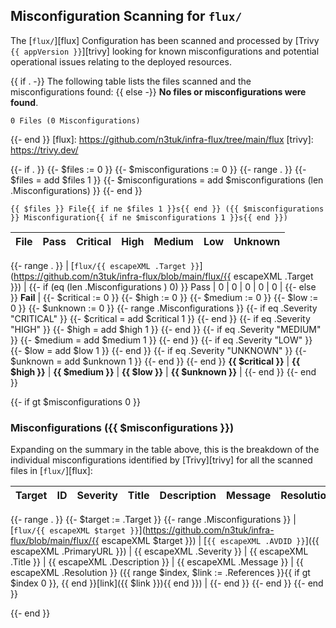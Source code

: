 ## Misconfiguration Scanning for `flux/`

The [`flux/`][flux] Configuration has been scanned and processed by [Trivy `{{ appVersion }}`][trivy] looking for known misconfigurations and potential operational issues relating to the deployed resources.

{{  if . -}}
The following table lists the files scanned and the misconfigurations found:
{{  else -}}
**No files or misconfigurations were found**.

```plain
0 Files (0 Misconfigurations)
```

{{- end }}
[flux]: https://github.com/n3tuk/infra-flux/tree/main/flux
[trivy]: https://trivy.dev/

{{- if . }}
{{-   $files := 0 }}
{{-   $misconfigurations := 0 }}
{{-   range . }}
{{-     $files = add $files 1 }}
{{-     $misconfigurations = add $misconfigurations (len .Misconfigurations) }}
{{-   end }}

```plain
{{ $files }} File{{ if ne $files 1 }}s{{ end }} ({{ $misconfigurations }} Misconfiguration{{ if ne $misconfigurations 1 }}s{{ end }})
```

| File | Pass | Critical | High | Medium | Low | Unknown |
| :--- | :--: | :------: | :--: | :----: | :-: | :-----: |

{{-   range . }}
| [`flux/{{ escapeXML .Target }}`](https://github.com/n3tuk/infra-flux/blob/main/flux/{{ escapeXML .Target }}) |
{{-     if (eq (len .Misconfigurations ) 0) }} Pass | 0 | 0 | 0 | 0 | 0 |
{{-     else }} **Fail** |
{{-       $critical := 0 }}
{{-       $high := 0 }}
{{-       $medium := 0 }}
{{-       $low := 0 }}
{{-       $unknown := 0 }}
{{-       range .Misconfigurations }}
{{-         if eq .Severity "CRITICAL" }}
{{-           $critical = add $critical 1 }}
{{-         end }}
{{-         if eq .Severity "HIGH" }}
{{-           $high = add $high 1 }}
{{-         end }}
{{-         if eq .Severity "MEDIUM" }}
{{-           $medium = add $medium 1 }}
{{-         end }}
{{-         if eq .Severity "LOW" }}
{{-           $low = add $low 1 }}
{{-         end }}
{{-         if eq .Severity "UNKNOWN" }}
{{-           $unknown = add $unknown 1 }}
{{-         end }}
{{-       end }} **{{ $critical }}** | **{{ $high }}** | **{{ $medium }}** | **{{ $low }}** | **{{ $unknown }}** |
{{-     end }}
{{-   end }}

{{-   if gt $misconfigurations 0 }}

### Misconfigurations ({{ $misconfigurations }})

Expanding on the summary in the table above, this is the breakdown of the individual misconfigurations identified by [Trivy][trivy] for all the scanned files in [`flux/`][flux]:

| Target | ID  | Severity | Title | Description | Message | Resolutions |
| :----- | :-: | :------: | :---- | :---------- | :------ | :---------- |

{{-     range . }}
{{-       $target := .Target }}
{{-       range .Misconfigurations }}
| [`flux/{{ escapeXML $target }}`](https://github.com/n3tuk/infra-flux/blob/main/flux/{{ escapeXML $target }}) | [`{{ escapeXML .AVDID }}`]({{ escapeXML .PrimaryURL }}) | {{ escapeXML .Severity }} | {{ escapeXML .Title }} | {{ escapeXML .Description }} | {{ escapeXML .Message }} | {{ escapeXML .Resolution }} ({{ range $index, $link := .References }}{{ if gt $index 0 }}, {{ end }}[link]({{ $link }}){{ end }}) |
{{-       end }}
{{-     end }}
{{-   end }}

{{- end }}

